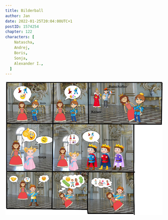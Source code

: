 ```yaml
---
title: Bilderball
author: Jan
date: 2022-01-25T20:04:00UTC+1
postID: 1574254
chapter: 122
characters: [ 
    Natascha, 
    Andrej,
    Boris, 
    Sonja,
    Alexander I.,
  ]
---
```

![image](/assets/images/zaeh-122.jpg)